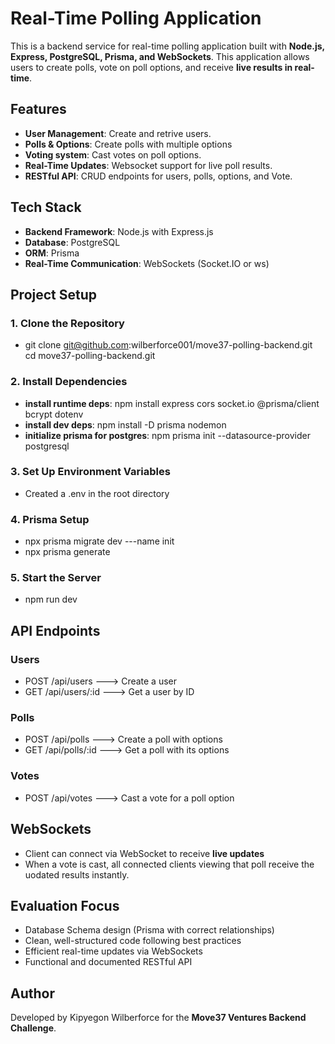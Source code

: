 # Real-Time Polling Application

This is a backend service for real-time polling application built with **Node.js, Express, PostgreSQL, Prisma, and WebSockets**. This application allows users to create polls, vote on poll options, and receive **live results in real-time**. 

## Features 
- **User Management**: Create and retrive users.
- **Polls & Options**: Create polls with multiple options 
- **Voting system**: Cast votes on poll options.
- **Real-Time Updates**: Websocket support for live poll results.
- **RESTful API**: CRUD endpoints for users, polls, options, and Vote. 

## Tech Stack
- **Backend Framework**: Node.js with Express.js
- **Database**: PostgreSQL
- **ORM**: Prisma
- **Real-Time Communication**: WebSockets (Socket.IO or ws)

## Project Setup
### 1. Clone the Repository
- git clone git@github.com:wilberforce001/move37-polling-backend.git  
cd move37-polling-backend.git

### 2. Install Dependencies
- **install runtime deps**: npm install express cors socket.io @prisma/client bcrypt dotenv
- **install dev deps**: npm install -D prisma nodemon
- **initialize prisma for postgres**: npm prisma init --datasource-provider postgresql

### 3. Set Up Environment Variables 
- Created a .env in the root directory

### 4. Prisma Setup
- npx prisma migrate dev ---name init
- npx prisma generate

### 5. Start the Server
- npm run dev

## API Endpoints
### Users
- POST /api/users ---> Create a user
- GET /api/users/:id ---> Get a user by ID

### Polls
- POST /api/polls ---> Create a poll with options
- GET /api/polls/:id ---> Get a poll with its options

### Votes 
- POST /api/votes ---> Cast a vote for a poll option

## WebSockets
- Client can connect via WebSocket to receive **live updates**
- When a vote is cast, all connected clients viewing that poll receive the uodated results instantly. 

## Evaluation Focus
- Database Schema design (Prisma with correct relationships)
- Clean, well-structured code following best practices
- Efficient real-time updates via WebSockets
- Functional and documented RESTful API

## Author
Developed by Kipyegon Wilberforce for the **Move37 Ventures Backend Challenge**. 